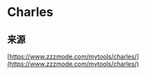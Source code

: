 # Charles

## 来源

[https://www.zzzmode.com/mytools/charles/](https://www.zzzmode.com/mytools/charles/)